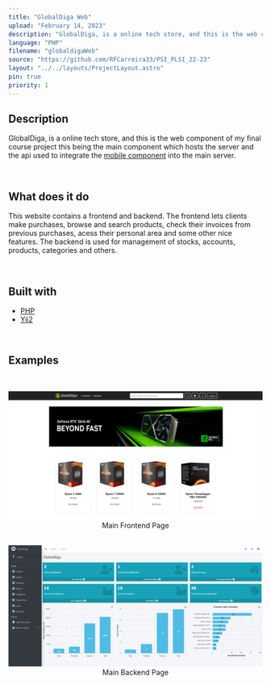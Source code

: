 ```yaml
---
title: "GlobalDiga Web"
upload: "February 14, 2023"
description: "GlobalDiga, is a online tech store, and this is the web component of my final course project."
language: "PHP"
filename: "globaldigaWeb"
source: "https://github.com/RFCarreira33/PSI_PLSI_22-23"
layout: "../../layouts/ProjectLayout.astro"
pin: true
priority: 1
---
```


## Description

GlobalDiga, is a online tech store, and this is the web component of my final course project this being the main component which hosts the server and the api used to integrate the [mobile component](/projects/globaldigaMobile) into the main server.

<br>

## What does it do

This website contains a frontend and backend. The frontend lets clients make purchases, browse and search products, check their invoices from previous purchases, acess their personal area and some other nice features. The backend is used for management of stocks, accounts, products, categories and others.

<br>

## Built with

- [PHP](https://www.php.net/)
- [Yii2](https://www.yiiframework.com/)

<br>

## Examples

<br>
<div align="center">

![Main](https://raw.githubusercontent.com/RFCarreira33/PSI_PLSI_22-23/main/resources/imgs/main.png)
Main Frontend Page
<br>
<br>

![Backend](https://raw.githubusercontent.com/RFCarreira33/PSI_PLSI_22-23/main/resources/imgs/backend.png)
Main Backend Page

</div>

